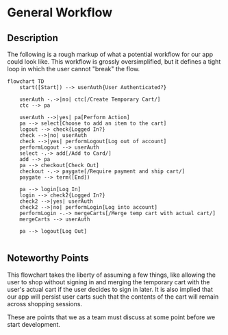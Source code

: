 # General Workflow
## Description
The following is a rough markup of what a potential workflow for our app could look like. This workflow is grossly oversimplified, but it defines a tight loop in which the user cannot "break" the flow.

```mermaid
flowchart TD
    start([Start]) --> userAuth{User Authenticated?}

    userAuth -.->|no| ctc[/Create Temporary Cart/]
    ctc --> pa

    userAuth -->|yes| pa[Perform Action]
    pa --> select[Choose to add an item to the cart]
    logout --> check{Logged In?}
    check -->|no| userAuth
    check -->|yes| performLogout[Log out of account]
    performLogout --> userAuth
    select -.-> add[/Add to Card/]
    add --> pa
    pa --> checkout[Check Out]
    checkout -.-> paygate[/Require payment and ship cart/]
    paygate --> term([End])

    pa --> login[Log In]
    login --> check2{Logged In?}
    check2 -->|yes| userAuth
    check2 -->|no| performLogin[Log into account]
    performLogin -.-> mergeCarts[/Merge temp cart with actual cart/]
    mergeCarts --> userAuth

    pa --> logout[Log Out]
    
```

## Noteworthy Points
This flowchart takes the liberty of assuming a few things, like allowing the user to shop without signing in and merging the temporary cart with the user's actual cart if the user decides to sign in later. It is also implied that our app will persist user carts such that the contents of the cart will remain across shopping sessions.

These are points that we as a team must discuss at some point before we start development.
